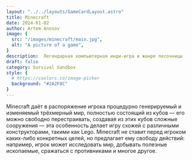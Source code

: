 ```yaml
---
layout: "../../layouts/GameCardLayout.astro"
title: Minecraft
date: 2024-01-02
author: Artem Anosov
image: {
  src: "/images/minecraft/main.jpg",
  alt: "A picture of a game",
}
description:  Легендарная компьютерная инди-игра в жанре песочницы
draft: false
category: Survival Sandbox
style: {
  # https://coolors.co/image-picker
  background: "#2A2F8C"
}
---
```


Minecraft даёт в распоряжение игрока процедурно генерируемый и изменяемый трёхмерный мир, полностью состоящий из кубов — его можно свободно перестраивать, создавая из этих кубов сложные сооружения — эта особенность делает игру схожей с различными конструкторами, такими как Lego. Minecraft не ставит перед игроком каких-либо конкретных целей, но предлагает ему свободу действий: например, игрок может исследовать мир, добывать полезные ископаемые, сражаться с противниками и многое другое.